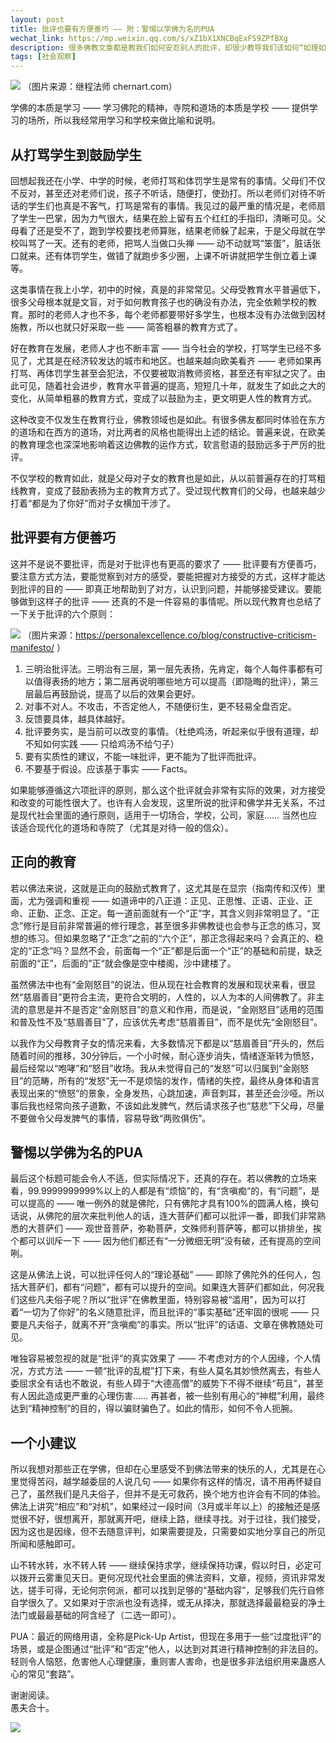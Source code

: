 ```yaml
---
layout: post
title: 批评也要有方便善巧 —— 附：警惕以学佛为名的PUA
wechat_link: https://mp.weixin.qq.com/s/xZ1bX1XNCBqExFS9ZPfBXg
description: 很多佛教文章都是教我们如何安忍别人的批评，却很少教导我们该如何“如理如法”地批评。其实想要批评到位绝不是一件容易的事情，更要谨慎和警惕以学佛为名的“所谓”批评了。
tags: [社会观察]
---
```


![](../images/2022-10-29-20-44-50.png)
（图片来源：继程法师 chernart.com）

学佛的本质是学习 —— 学习佛陀的精神，寺院和道场的本质是学校 —— 提供学习的场所，所以我经常用学习和学校来做比喻和说明。

## 从打骂学生到鼓励学生

回想起我还在小学、中学的时候，老师打骂和体罚学生是常有的事情。父母们不仅不反对，甚至还对老师们说，孩子不听话，随便打，使劲打。所以老师们对待不听话的学生们也真是不客气，打骂是常有的事情。我见过的最严重的情况是，老师扇了学生一巴掌，因为力气很大，结果在脸上留有五个红红的手指印，清晰可见。父母看了还是受不了，跑到学校要找老师算账，结果老师躲了起来，于是父母就在学校叫骂了一天。还有的老师，把骂人当做口头禅 —— 动不动就骂“笨蛋”，脏话张口就来。还有体罚学生，做错了就跑步多少圈，上课不听讲就把学生倒立着上课等。

这类事情在我上小学，初中的时候，真是的非常常见。父母受教育水平普遍低下，很多父母根本就是文盲，对于如何教育孩子也的确没有办法，完全依赖学校的教育。那时的老师人才也不多，每个老师都要带好多学生，也根本没有办法做到因材施教，所以也就只好采取一些 —— 简答粗暴的教育方式了。

好在教育在发展，老师人才也不断丰富 —— 当今社会的学校，打骂学生已经不多见了，尤其是在经济较发达的城市和地区。也越来越向欧美看齐 —— 老师如果再打骂、再体罚学生甚至会犯法，不仅要被取消教师资格，甚至还有牢狱之灾了。由此可见，随着社会进步，教育水平普遍的提高，短短几十年，就发生了如此之大的变化，从简单粗暴的教育方式，变成了以鼓励为主，更文明更人性的教育方式。

这种改变不仅发生在教育行业，佛教领域也是如此。有很多佛友都同时体验在东方的道场和在西方的道场，对比两者的风格也能得出上述的结论。普遍来说，在欧美的教育理念也深深地影响着这边佛教的运作方式，软言慰语的鼓励远多于严厉的批评。

不仅学校的教育如此，就是父母对子女的教育也是如此，从以前普遍存在的打骂粗线教育，变成了鼓励表扬为主的教育方式了。受过现代教育们的父母，也越来越少打着“都是为了你好”而对子女横加干涉了。

## 批评要有方便善巧

这并不是说不要批评，而是对于批评也有更高的要求了 —— 批评要有方便善巧，要注意方式方法，要能觉察到对方的感受，要能把握对方接受的方式，这样才能达到批评的目的 —— 即真正地帮助到了对方，认识到问题，并能够接受建议。要能够做到这样子的批评 —— 还真的不是一件容易的事情呢。所以现代教育也总结了一下关于批评的六个原则：

![](../images/2022-10-28-11-10-03.png)
（图片来源：https://personalexcellence.co/blog/constructive-criticism-manifesto/ ）

1. 三明治批评法。三明治有三层，第一层先表扬，先肯定，每个人每件事都有可以值得表扬的地方；第二层再说明哪些地方可以提高（即隐晦的批评），第三层最后再鼓励说，提高了以后的效果会更好。
2. 对事不对人。不攻击，不否定他人，不随便衍生，更不轻易全盘否定。
3. 反馈要具体，越具体越好。
4. 批评要务实，是当前可以改变的事情。（杜绝鸡汤，听起来似乎很有道理，却不知如何实践 —— 只给鸡汤不给勺子）
5. 要有实质性的建议，不能一味批评，更不能为了批评而批评。
6. 不要基于假设。应该基于事实 —— Facts。

如果能够遵循这六项批评的原则，那么这个批评就会非常有实际的效果，对方接受和改变的可能性很大了。也许有人会发现，这里所说的批评和佛学并无关系，不过是现代社会里面的通行原则，适用于一切场合，学校，公司，家庭…… 当然也应该适合现代化的道场和寺院了（尤其是对待一般的信众）。

## 正向的教育

若以佛法来说，这就是正向的鼓励式教育了，这尤其是在显宗（指南传和汉传）里面，尤为强调和重视 —— 如道谛中的八正道：正见、正思惟、正语、正业、正命、正勤、正念、正定。每一道前面就有一个“正”字，其含义则非常明显了。“正念”修行是目前非常普遍的修行理念，甚至很多非佛教徒也会参与正念的练习，冥想的练习。但如果忽略了“正念”之前的“六个正”，那正念得起来吗？会真正的、稳定的“正念”吗？显然不会，前面每一个“正”都是后面一个“正”的基础和前提，缺乏前面的“正”，后面的”正“就会像是空中楼阁，沙中建楼了。

虽然佛法中也有“金刚怒目”的说法，但从现在社会教育的发展和现状来看，很显然“慈眉善目”更符合主流，更符合文明的，人性的，以人为本的人间佛教了。非主流的意思是并不是否定“金刚怒目”的意义和作用，而是说，“金刚怒目”适用的范围和普及性不及“慈眉善目”了，应该优先考虑“慈眉善目”，而不是优先“金刚怒目”。

以我作为父母教育子女的情况来看，大多数情况下都是以“慈眉善目”开头的，然后随着时间的推移，30分钟后，一个小时候，耐心逐步消失，情绪逐渐转为愤怒，最后经常以“咆哮”和“怒目”收场。我从未觉得自己的“发怒”可以归属到“金刚怒目”的范畴，所有的“发怒”无一不是烦恼的发作，情绪的失控，最终从身体和语言表现出来的“愤怒”的景象，全身发热，心跳加速，声音刺耳，甚至还会沙哑。所以事后我也经常向孩子道歉，不该如此发脾气，然后请求孩子也“慈悲”下父母，尽量不要做令父母发脾气的事情，容易导致“两败俱伤”。

## 警惕以学佛为名的PUA

最后这个标题可能会令人不适，但实际情况下，还真的存在。若以佛教的立场来看，99.9999999999%以上的人都是有“烦恼”的，有“贪嗔痴“的，有“问题”，是可以提高的 —— 唯一例外的就是佛陀，只有佛陀才具有100%的圆满人格，换句话说，从佛陀的层次来批判他人的话，连大菩萨们都可以批评一番，即我们非常熟悉的大菩萨们 —— 观世音菩萨，弥勒菩萨，文殊师利菩萨等，都可以排排坐，挨个都可以训斥一下 —— 因为他们都还有“一分微细无明”没有破，还有提高的空间咧。

这是从佛法上说，可以批评任何人的“理论基础” —— 即除了佛陀外的任何人，包括大菩萨们，都有“问题”，都有可以提升的空间。如果连大菩萨们都如此，何况我们这些凡夫俗子呢？所以“批评”在佛教里面，特别容易被“滥用”，因为可以打着“一切为了你好”的名义随意批评，而且批评的“事实基础”还牢固的很呢 —— 只要是凡夫俗子，就离不开“贪嗔痴”的事实。所以“批评”的话语、文章在佛教随处可见。

唯独容易被忽视的就是“批评”的真实效果了 —— 不考虑对方的个人因缘，个人情况，方式方法 —— 一顿“批评的乱棍”打下来，有些人莫名其妙愤然离去，有些人委屈求全有话也不敢说，有些人碍于“大德高僧”的威势下不得不继续“苟且”，甚至有人因此造成更严重的心理伤害…… 再甚者，被一些别有用心的“神棍”利用，最终达到“精神控制”的目的，得以骗财骗色了。如此的情形，如何不令人扼腕。

## 一个小建议

所以我想对那些正在学佛，但却在心里感受不到佛法带来的快乐的人，尤其是在心里觉得苦闷，越学越委屈的人说几句 —— 如果你有这样的情况，请不用再怀疑自己了，虽然我们是凡夫俗子，但并不是无可救药，换个地方也许会有不同的体验。佛法上讲究“相应”和“对机”，如果经过一段时间（3月或半年以上）的接触还是感觉很不好，很想离开，那就离开吧，继续上路，继续寻找。对于过往，我们接受，因为这也是因缘，但不去随意评判，如果需要提及，只需要如实地分享自己的所见所闻和感触即可。

山不转水转，水不转人转 —— 继续保持求学，继续保持功课，假以时日，必定可以拨开云雾重见天日。更何况现代社会里面的佛法资料，文章，视频，资讯非常发达，搓手可得，无论何宗何派，都可以找到足够的“基础内容”，足够我们先行自修自学很久了。又如果对于宗派也没有选择，或无从择决，那就选择最最稳妥的净土法门或最最基础的阿含经了（二选一即可）。

PUA：最近的网络用语，全称是Pick-Up Artist，但现在多用于一些“过度批评”的场景，或是企图通过“批评”和“否定”他人，以达到对其进行精神控制的非法目的。轻则令人恼怒，危害他人心理健康，重则害人害命，也是很多非法组织用来蛊惑人心的常见“套路”。

谢谢阅读。<br>
愚夫合十。

![](../images/signature.png)

